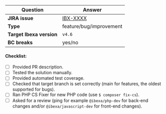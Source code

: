 | Question                 | Answer                                              |
|--------------------------|-----------------------------------------------------|
| **JIRA issue**           | [IBX-XXXX](https://issues.ibexa.co/browse/IBX-XXXX) |
| **Type**                 | feature/bug/improvement                             |
| **Target Ibexa version** | `v4.6`                                              |
| **BC breaks**            | yes/no                                              |

<!-- Replace this comment with Pull Request description -->

#### Checklist:
- [ ] Provided PR description.
- [ ] Tested the solution manually.
- [ ] Provided automated test coverage.
- [ ] Checked that target branch is set correctly (main for features, the oldest supported for bugs).
- [ ] Ran PHP CS Fixer for new PHP code (use `$ composer fix-cs`).
- [ ] Asked for a review (ping for example `@ibexa/php-dev` for back-end changes and/or `@ibexa/javascript-dev` for front-end changes).
